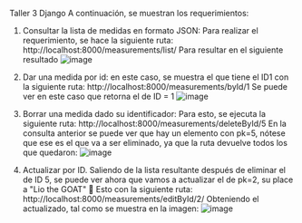 Taller 3 Django
A continuación, se muestran los requerimientos:

1. Consultar la lista de medidas en formato JSON:
Para realizar el requerimiento, se hace la siguiente ruta:
http://localhost:8000/measurements/list/
Para resultar en el siguiente resultado
![image](https://user-images.githubusercontent.com/60165572/131340447-c8f89885-5ede-4881-b138-83c03e540348.png)


2. Dar una medida por id: en este caso, se muestra el que tiene el ID1 con la siguiente ruta: http://localhost:8000/measurements/byId/1
Se puede ver en este caso que retorna el de ID = 1
![image](https://user-images.githubusercontent.com/60165572/131340509-38ba69b6-3f2c-4c74-8f15-520a3f37c36d.png)


3. Borrar una medida dado su identificador:
Para esto, se ejecuta la siguiente ruta: http://localhost:8000/measurements/deleteById/5
En la consulta anterior se puede ver que hay un elemento con pk=5, nótese que ese es el que va a ser eliminado, ya que la ruta devuelve todos los que quedaron:
![image](https://user-images.githubusercontent.com/60165572/131340707-00c9d53c-ca35-4bed-bc44-f8c8410b788e.png)


4. Actualizar por ID. Saliendo de la lista resultante después de eliminar el de ID 5, se puede ver ahora que vamos a actualizar el de pk=2, su place a "Lio the GOAT" 👾
Esto con la siguiente ruta: http://localhost:8000/measurements/editById/2/
Obteniendo el actualizado, tal como se muestra en la imagen:
![image](https://user-images.githubusercontent.com/60165572/131341193-74eb0568-090e-4a21-b9f6-451c503f5b50.png)




